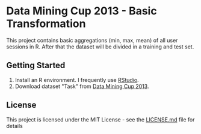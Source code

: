 # Data Mining Cup 2013 - Basic Transformation

This project contains basic aggregations (min, max, mean) of all user sessions in R.
After that the dataset will be divided in a training and test set.

## Getting Started

1. Install an R environment. I frequently use [RStudio](https://www.rstudio.com).
2. Download dataset "Task" from [Data Mining Cup 2013](https://www.data-mining-cup.com/reviews/dmc-2013/).


## License

This project is licensed under the MIT License - see the [LICENSE.md](LICENSE.md) file for details
